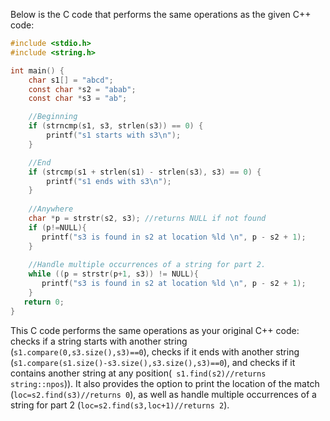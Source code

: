 Below is the C code that performs the same operations as the given C++ code:

```c
#include <stdio.h>
#include <string.h>

int main() {
    char s1[] = "abcd";
    const char *s2 = "abab";
    const char *s3 = "ab";

    //Beginning
    if (strncmp(s1, s3, strlen(s3)) == 0) {
        printf("s1 starts with s3\n");
    }

    //End
    if (strcmp(s1 + strlen(s1) - strlen(s3), s3) == 0) {
        printf("s1 ends with s3\n");
    }
  
    //Anywhere
    char *p = strstr(s2, s3); //returns NULL if not found
    if (p!=NULL){
       printf("s3 is found in s2 at location %ld \n", p - s2 + 1);
    }
  
    //Handle multiple occurrences of a string for part 2.
    while ((p = strstr(p+1, s3)) != NULL){
       printf("s3 is found in s2 at location %ld \n", p - s2 + 1);
    }
   return 0;
}
```
This C code performs the same operations as your original C++ code: checks if a string starts with another string (`s1.compare(0,s3.size(),s3)==0`), checks if it ends with another string (`s1.compare(s1.size()-s3.size(),s3.size(),s3)==0`), and checks if it contains another string at any position(` s1.find(s2)//returns string::npos`)). It also provides the option to print the location of the match (`loc=s2.find(s3)//returns 0`), as well as handle multiple occurrences of a string for part 2 (`loc=s2.find(s3,loc+1)//returns 2`).
